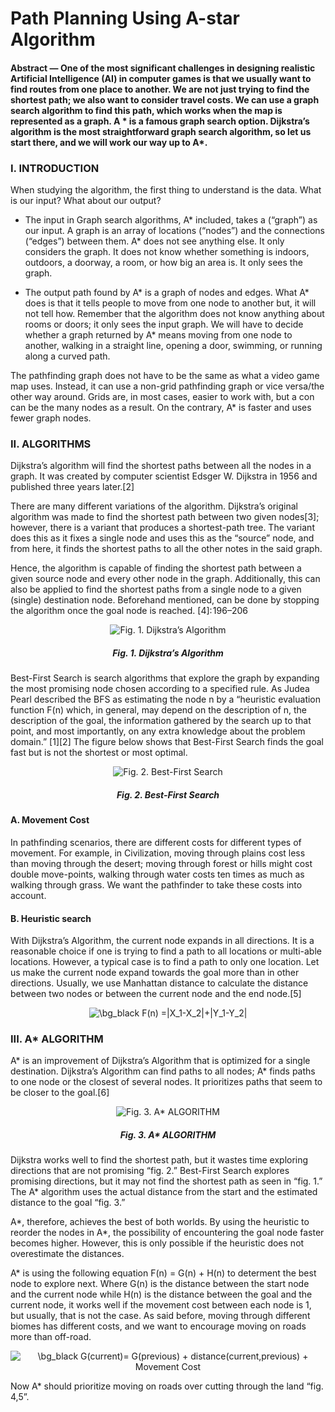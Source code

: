 # Path Planning Using A-star Algorithm

#### Abstract — One of the most significant challenges in designing realistic Artificial Intelligence (AI) in computer games is that we usually want to find routes from one place to another. We are not just trying to find the shortest path; we also want to consider travel costs. We can use a graph search algorithm to find this path, which works when the map is represented as a graph. A * is a famous graph search option. Dijkstra’s algorithm is the most straightforward graph search algorithm, so let us start there, and we will work our way up to A*.

### I.	INTRODUCTION

When studying the algorithm, the first thing to understand is the data. What is our input? What about our output?

*	The input in Graph search algorithms, A* included, takes a (“graph”) as our input. A graph is an array of locations (“nodes”) and the connections (“edges”) between them. A* does not see anything else. It only considers the graph. It does not know whether something is indoors, outdoors, a doorway, a room, or how big an area is. It only sees the graph.

*	The output path found by A* is a graph of nodes and edges. What A* does is that it tells people to move from one node to another but, it will not tell how. Remember that the algorithm does not know anything about rooms or doors; it only sees the input graph. We will have to decide whether a graph returned by A* means moving from one node to another, walking in a straight line, opening a door, swimming, or running along a curved path.

The pathfinding graph does not have to be the same as what a video game map uses. Instead, it can use a non-grid pathfinding graph or vice versa/the other way around. Grids are, in most cases, easier to work with, but a con can be the many nodes as a result. On the contrary, A* is faster and uses fewer graph nodes.

### II.	ALGORITHMS

Dijkstra’s algorithm will find the shortest paths between all the nodes in a graph. It was created by computer scientist Edsger W. Dijkstra in 1956 and published three years later.[2]

There are many different variations of the algorithm. Dijkstra’s original algorithm was made to find the shortest path between two given nodes[3];  however, there is a variant that produces a shortest-path tree. The variant does this as it fixes a single node and uses this as the “source” node, and from here, it finds the shortest paths to all the other notes in the said graph.

Hence, the algorithm is capable of finding the shortest path between a given source node and every other node in the graph. Additionally, this can also be applied to find the shortest paths from a single node to a given (single) destination node. Beforehand mentioned, can be done by stopping the algorithm once the goal node is reached. [4]: 196–206


<p align="center">
  <img  src="https://github.com/Eng-RedWolf/AStar-Algorithm-Visualization/blob/gh-pages/oq7BnXeUq3.gif?raw=true" alt="Fig. 1. Dijkstra’s Algorithm">
</p>
<h5 align="center">Fig. 1. Dijkstra’s Algorithm</h5>


Best-First Search is search algorithms that explore the graph by expanding the most promising node chosen according to a specified rule. As Judea Pearl described the BFS as estimating the node n by a “heuristic evaluation function F(n) which, in general, may depend on the description of n, the description of the goal, the information gathered by the search up to that point, and most importantly, on any extra knowledge about the problem domain.” [1][2] The figure below shows that Best-First Search finds the goal fast but is not the shortest or most optimal.


<p align="center">
  <img  src="https://github.com/Eng-RedWolf/AStar-Algorithm-Visualization/blob/gh-pages/0zv349K8P3.gif?raw=true" alt="Fig. 2. Best-First Search">
</p>
<h5 align="center">Fig. 2. Best-First Search</h5>


#### A.	Movement Cost

In pathfinding scenarios, there are different costs for different types of movement. For example, in Civilization, moving through plains cost less than moving through the desert; moving through forest or hills might cost double move-points, walking through water costs ten times as much as walking through grass. We want the pathfinder to take these costs into account.

#### B.	Heuristic search

With Dijkstra’s Algorithm, the current node expands in all directions. It is a reasonable choice if one is trying to find a path to all locations or multi-able locations. However, a typical case is to find a path to only one location. Let us make the current node expand towards the goal more than in other directions. Usually, we use Manhattan distance to calculate the distance between two nodes or between the current node and the end node.[5]


<p align="center">
<img src="https://latex.codecogs.com/svg.image?\bg_black&space;F(n)&space;=|X_1-X_2|&plus;|Y_1-Y_2|" title="\bg_black F(n) =|X_1-X_2|+|Y_1-Y_2|" />
</p>


### III.	A* ALGORITHM

A* is an improvement of Dijkstra’s Algorithm that is optimized for a single destination. Dijkstra’s Algorithm can find paths to all nodes; A* finds paths to one node or the closest of several nodes. It prioritizes paths that seem to be closer to the goal.[6]


<p align="center">
  <img  src="https://github.com/Eng-RedWolf/AStar-Algorithm-Visualization/blob/gh-pages/m2OiMcD6Vy.gif?raw=true" alt="Fig. 3. A* ALGORITHM">
</p>
<h5 align="center">Fig. 3. A* ALGORITHM</h5>


Dijkstra works well to find the shortest path, but it wastes time exploring directions that are not promising “fig. 2.” Best-First Search explores promising directions, but it may not find the shortest path as seen in “fig. 1.” The A* algorithm uses the actual distance from the start and the estimated distance to the goal “fig. 3.”

A*, therefore, achieves the best of both worlds. By using the heuristic to reorder the nodes in A*, the possibility of encountering the goal node faster becomes higher. However, this is only possible if the heuristic does not overestimate the distances.

A* is using the following equation  F(n) = G(n) + H(n) to determent the best node to explore next. Where G(n) is the distance between the start node and the current node while H(n) is the distance between the goal and the current node, it works well if the movement cost between each node is 1, but usually, that is not the case. As said before, moving through different biomes has different costs, and we want to encourage moving on roads more than off-road.


<p align="center">
<img src="https://latex.codecogs.com/svg.image?\bg_black&space;G(current)=&space;G(previous)&space;&plus;&space;distance(current,previous)&space;&plus;&space;Movement&space;Cost" title="\bg_black G(current)= G(previous) + distance(current,previous) + Movement Cost" />
</p>


Now A* should prioritize moving on roads over cutting through the land “fig. 4,5”.
